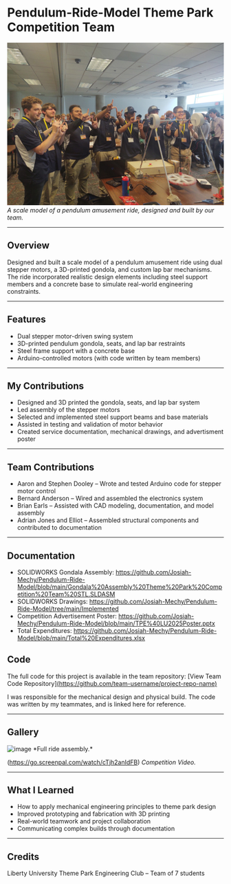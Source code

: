 # Pendulum-Ride-Model Theme Park Competition Team
![Pendulum Model](https://github.com/Josiah-Mechy/Pendulum-Ride-Model/blob/main/Picture%20-%20LU.jpg?raw=true) 
*A scale model of a pendulum amusement ride, designed and built by our team.*

---
## Overview

Designed and built a scale model of a pendulum amusement ride using dual stepper motors, a 3D-printed gondola, and custom lap bar mechanisms. The ride incorporated realistic design elements including steel support members and a concrete base to simulate real-world engineering constraints.

---

## Features

- Dual stepper motor-driven swing system  
- 3D-printed pendulum gondola, seats, and lap bar restraints  
- Steel frame support with a concrete base    
- Arduino-controlled motors (with code written by team members)

---

## My Contributions

- Designed and 3D printed the gondola, seats, and lap bar system
- Led assembly of the stepper motors
- Selected and implemented steel support beams and base materials
- Assisted in testing and validation of motor behavior
- Created service documentation, mechanical drawings, and advertisment poster
---

## Team Contributions

- Aaron and Stephen Dooley – Wrote and tested Arduino code for stepper motor control
- Bernard Anderson – Wired and assembled the electronics system
- Brian Earls – Assisted with CAD modeling, documentation, and model assembly
- Adrian Jones and Elliot – Assembled structural components and contributed to documentation

---
## Documentation
- SOLIDWORKS Gondala Assembly: https://github.com/Josiah-Mechy/Pendulum-Ride-Model/blob/main/Gondala%20Assembly%20Theme%20Park%20Competition%20Team%20STL.SLDASM
- SOLIDWORKS Drawings: https://github.com/Josiah-Mechy/Pendulum-Ride-Model/tree/main/Implemented 
- Competition Advertisement Poster: https://github.com/Josiah-Mechy/Pendulum-Ride-Model/blob/main/TPE%40LU2025Poster.pptx
- Total Expenditures: https://github.com/Josiah-Mechy/Pendulum-Ride-Model/blob/main/Total%20Expenditures.xlsx

## Code

The full code for this project is available in the team repository:
[View Team Code Repository][(https://github.com/team-username/project-repo-name)](https://github.com/Josiah-Mechy/Pendulum-Ride-Model/tree/main/LU-Coaster-Club-main)

I was responsible for the mechanical design and physical build. The code was written by my teammates, and is linked here for reference.

---

## Gallery
<img width="2048" height="1536" alt="image" src="https://github.com/user-attachments/assets/6b1bacda-bb7a-4221-81ea-21e0d7a67152" />
*Full ride assembly.*

(https://go.screenpal.com/watch/cTjh2anIdFB)
*Competition Video.*

---

## What I Learned

- How to apply mechanical engineering principles to theme park design
- Improved prototyping and fabrication with 3D printing
- Real-world teamwork and project collaboration
- Communicating complex builds through documentation
---




## Credits
Liberty University Theme Park Engineering Club – Team of 7 students
